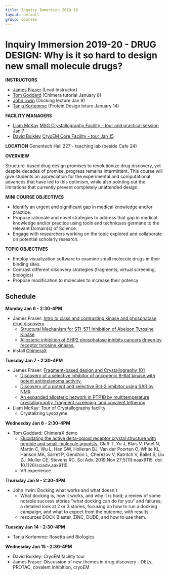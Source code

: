 ```yaml
---
title: Inquiry Immersion 2019-20
layout: default
group: courses
---
```


# Inquiry Immersion 2019-20 -  DRUG DESIGN: Why is it so hard to design new small molecule drugs? #

**INSTRUCTORS**
- [James Fraser](mailto:jfraser@fraserlab.com) (Lead Instructor)
- [Tom Goddard](mailto:goddard@sonic.net) (Chimera tutorial January 8)
- [John Irwin](mailto:John.Irwin@ucsf.edu) (Docking lecture Jan 9)
- [Tanja Kortemme](mailto:kortemme@cgl.ucsf.edu) (Protein Design leture January 14)

**FACILITY MANAGERS**
- [Liam McKay](mailto:lmckay@msg.ucsf.edu) [MSG Crystallography Facility - tour and practical session Jan 7](https://msg.ucsf.edu/)
- [David Bulkley](mailto:david.bulkley@ucsf.edu) [CryoEM Core Facility - tour Jan 15](https://emcore.ucsf.edu/)

**LOCATION**
Genentech Hall 227 - teaching lab (beside Cafe 24)

**OVERVIEW**

Structure-based drug design promises to revolutionize drug discovery, yet despite decades of promise, progress remains intermittent. This course will give students an appreciation for the experimental and computational advances that have led to this optimism, while also pointing out the limitations that currently prevent completely unattended design.

**MINI COURSE OBJECTIVES**

- Identify an urgent and significant gap in medical knowledge and/or practice.
- Propose rationale and novel strategies to address that gap in medical knowledge and/or practice using tools and techniques germane to the relevant Domain(s) of Science.
- Engage with researchers working on the topic explored and collaborate on potential scholarly research.

**TOPIC OBJECTIVES**

- Employ visualization software to examine small molecule drugs in their binding sites.
- Contrast different discovery strategies (fragments, virtual screening, biologics)
- Propose modification to molecules to increase their potency

## Schedule ##

**Monday Jan 6 - 2:30-4PM**
- James Fraser: [Intro to class and contrasting kinase and phosphatase drug discovery](https://www.dropbox.com/s/ly8ivvlml139k8k/inquiry_lecture1.key?dl=0)
  - [Structural Mechanism for STI-571 Inhibition of Abelson Tyrosine Kinase](https://science.sciencemag.org/content/289/5486/1938.long)
  - [Allosteric inhibition of SHP2 phosphatase inhibits cancers driven by receptor tyrosine kinases.](https://doi.org/10.1038/nature18621)
- install [ChimeraX](https://www.rbvi.ucsf.edu/chimerax/download.html)

**Tuesday Jan 7 - 2:30-4PM**
- James Fraser: [Fragment-based design and Crystallography 101](https://www.dropbox.com/s/l3bepe4zepmxkgy/inquiry_lecture2.key?dl=0)
  - [Discovery of a selective inhibitor of oncogenic B-Raf kinase with potent antimelanoma activity.](https://www.pnas.org/content/105/8/3041.long)
  - [Discovery of a potent and selective Bcl-2 inhibitor using SAR by NMR](https://www.sciencedirect.com/science/article/pii/S0960894X10013247?via%3Dihub)
  - [An expanded allosteric network in PTP1B by multitemperature crystallography, fragment screening, and covalent tethering](https://elifesciences.org/articles/36307)
- Liam McKay: Tour of Crystallography facility
  - Crystalizing Lysozyme

**Wednesday Jan 8 - 2:30-4PM**
- Tom Goddard: ChimeraX demo
  - [Elucidating the active delta-opioid receptor crystal structure with peptide and small-molecule agonists.](https://advances.sciencemag.org/content/5/11/eaax9115) Claff T, Yu J, Blais V, Patel N, Martin C, Wu L, Han GW, Holleran BJ, Van der Poorten O, White KL, Hanson MA, Sarret P, Gendron L, Cherezov V, Katritch V, Ballet S, Liu ZJ, Muller CE, Stevens RC. Sci Adv. 2019 Nov 27;5(11):eaax9115. doi: 10.1126/sciadv.aax9115.
  - VR experience

**Thursday Jan 9 - 2:30-4PM**
- John Irwin: Docking what works and what doesn't
  - What docking is, how it works, and why it is hard; a review of some notable success stories "what docking can do for you" and failures; a detailed look at 2 or 3 stories, focusing on how to run a docking campaign, and what to expect from the outcome, with results.
  - resources DOCK Blaster, ZINC, DUDE, and how to use them.

**Tuesday Jan 14 - 2:30-4PM**
- Tanja Kortemme: Rosetta and Biologics

**Wednesday Jan 15 - 2:30-4PM**
- David Bulkley: CryoEM facility tour
- James Fraser: Discussion of new themes in drug discovery - DELs, PROTAC, covalent inhibition, cryoEM
